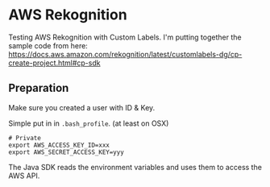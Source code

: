 # AWS Rekognition

Testing AWS Rekognition with Custom Labels. I'm putting together the sample code from here: https://docs.aws.amazon.com/rekognition/latest/customlabels-dg/cp-create-project.html#cp-sdk

## Preparation

Make sure you created a user with ID & Key.

Simple put in in `.bash_profile`. (at least on OSX)

```
# Private
export AWS_ACCESS_KEY_ID=xxx
export AWS_SECRET_ACCESS_KEY=yyy
``` 

The Java SDK reads the environment variables and uses them to access the AWS API.